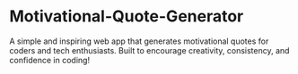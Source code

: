 # Motivational-Quote-Generator
A simple and inspiring web app that generates motivational quotes for coders and tech enthusiasts. Built to encourage creativity, consistency, and confidence in coding!
